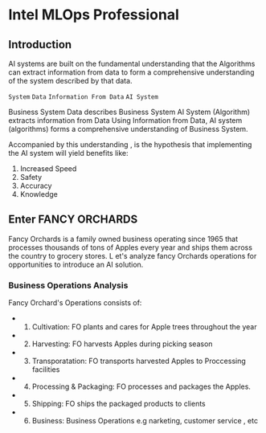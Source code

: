 # Intel MLOps Professional

## Introduction

AI systems are built on the fundamental understanding that the Algorithms can extract information from data to form a comprehensive understanding of the system described by that data.

`System`
`Data`
`Information From Data`
`AI System`

Business System
Data describes Business System
AI System (Algorithm) extracts information from Data
Using Information from Data, AI system (algorithms) forms a comprehensive understanding of Business System.

Accompanied by this understanding , is the hypothesis that implementing the AI system  will yield benefits like:

1. Increased Speed
2. Safety
3. Accuracy
4. Knowledge

## Enter FANCY ORCHARDS

Fancy Orchards is a family owned business operating since 1965 that processes thousands of tons of Apples every year and ships them across the country to grocery stores.
L
et's analyze fancy Orchards operations for opportunities to introduce an AI solution.

### Business Operations Analysis

Fancy Orchard's Operations consists of:

* 1. Cultivation: FO plants and cares for Apple trees throughout the year
* 2. Harvesting: FO harvests Apples during picking season
* 3. Transporatation: FO transports harvested Apples to Proccessing facilities
* 4. Processing & Packaging: FO processes and packages the Apples.
* 5. Shipping: FO ships the packaged products to clients
* 6. Business: Business Operations e.g narketing, customer service , etc


